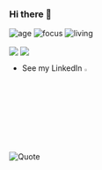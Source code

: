 ### Hi there 👋

![age](https://img.shields.io/badge/age-23-blue)
![focus](https://img.shields.io/badge/focus-frontend-brightgreen)
![living](https://img.shields.io/badge/living-iran-3c9)

<a href="https://github.com/AliRazavi0">
<img align="center" src="https://github-readme-stats.vercel.app/api?username=AliRazavi0&show_icons=true&theme=radical" /></a>
<a href="https://github.com/AliRazavi0">
<img align="center" src="https://github-readme-stats.vercel.app/api/top-langs/?username=AliRazavi0&theme=nord" />
</a>

- See my LinkedIn [<img src="https://img.icons8.com/color/48/000000/linkedin.png" width="3.5%"/>](https://www.linkedin.com/in/ali-razavi-0612981b7/)

![Quote](https://github-readme-quotes.herokuapp.com/quote?theme=dark&layout=default&font=default)
